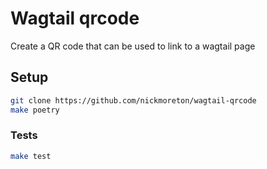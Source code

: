 # Wagtail qrcode

Create a QR code that can be used to link to a wagtail page

## Setup

```bash
git clone https://github.com/nickmoreton/wagtail-qrcode
make poetry
```

### Tests

```bash
make test
```
